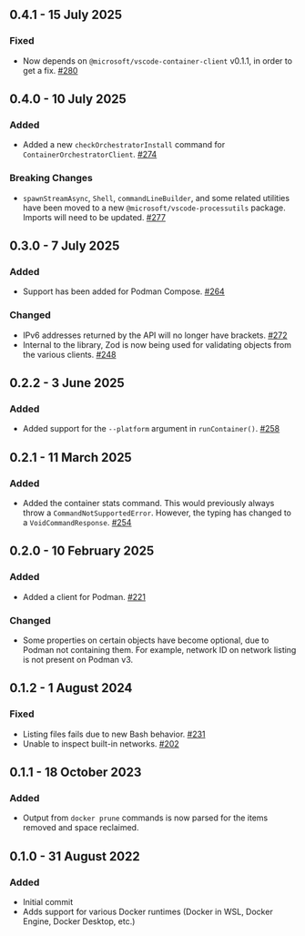 ## 0.4.1 - 15 July 2025
### Fixed
* Now depends on `@microsoft/vscode-container-client` v0.1.1, in order to get a fix. [#280](https://github.com/microsoft/vscode-docker-extensibility/issues/280)

## 0.4.0 - 10 July 2025
### Added
* Added a new `checkOrchestratorInstall` command for `ContainerOrchestratorClient`. [#274](https://github.com/microsoft/vscode-docker-extensibility/pull/274)

### Breaking Changes
* `spawnStreamAsync`, `Shell`, `commandLineBuilder`, and some related utilities have been moved to a new `@microsoft/vscode-processutils` package. Imports will need to be updated. [#277](https://github.com/microsoft/vscode-docker-extensibility/pull/277)

## 0.3.0 - 7 July 2025
### Added
* Support has been added for Podman Compose. [#264](https://github.com/microsoft/vscode-docker-extensibility/issues/264)

### Changed
* IPv6 addresses returned by the API will no longer have brackets. [#272](https://github.com/microsoft/vscode-docker-extensibility/pull/272)
* Internal to the library, Zod is now being used for validating objects from the various clients. [#248](https://github.com/microsoft/vscode-docker-extensibility/issues/248)

## 0.2.2 - 3 June 2025
### Added
* Added support for the `--platform` argument in `runContainer()`. [#258](https://github.com/microsoft/vscode-docker-extensibility/issues/258)

## 0.2.1 - 11 March 2025
### Added
* Added the container stats command. This would previously always throw a `CommandNotSupportedError`. However, the typing has changed to a `VoidCommandResponse`. [#254](https://github.com/microsoft/vscode-docker-extensibility/issues/254)

## 0.2.0 - 10 February 2025
### Added
* Added a client for Podman. [#221](https://github.com/microsoft/vscode-docker-extensibility/issues/221)

### Changed
* Some properties on certain objects have become optional, due to Podman not containing them. For example, network ID on network listing is not present on Podman v3.

## 0.1.2 - 1 August 2024
### Fixed
* Listing files fails due to new Bash behavior. [#231](https://github.com/microsoft/vscode-docker-extensibility/issues/231)
* Unable to inspect built-in networks. [#202](https://github.com/microsoft/vscode-docker-extensibility/issues/228)

## 0.1.1 - 18 October 2023
### Added
* Output from `docker prune` commands is now parsed for the items removed and space reclaimed.

## 0.1.0 - 31 August 2022
### Added
* Initial commit
* Adds support for various Docker runtimes (Docker in WSL, Docker Engine, Docker Desktop, etc.)
